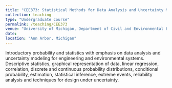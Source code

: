 ```yaml
---
title: "CEE373: Statistical Methods for Data Analysis and Uncertainty Modeling"
collection: teaching
type: "Undergraduate course"
permalink: /teaching/CEE373
venue: "University of Michigan, Department of Civil and Environmental Engineering"
date: 
location: "Ann Arbor, Michigan"
---
```


Introductory probability and statistics with emphasis on data analysis and uncertainty modeling for engineering and environmental systems. Descriptive statistics, graphical representation of data, linear regression, correlation, discrete and continuous probability distributions, conditional probability, estimation, statistical inference, extreme events, reliability analysis and techniques for design under uncertainty.